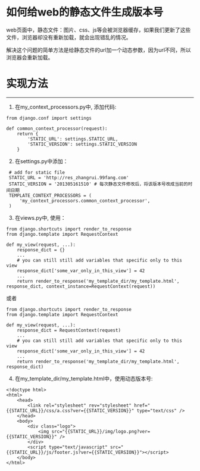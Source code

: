 如何给web的静态文件生成版本号
=============================================
web页面中，静态文件：图片、css、js等会被浏览器缓存，如果我们更新了这些文件，浏览器却没有重新加载，就会出现错乱的情况。

解决这个问题的简单方法是给静态文件的url加一个动态参数，因为url不同，所以浏览器会重新加载。

# 实现方法
---------------------
1) 在my_context_processors.py中, 添加代码: 

```
from django.conf import settings

def common_context_processor(request):
    return {
        'STATIC_URL': settings.STATIC_URL,
        'STATIC_VERSION': settings.STATIC_VERSION
    }

```

2) 在settings.py中添加：

```
 # add for static file                                       
 STATIC_URL = 'http://res_zhangrui.99fang.com'               
 STATIC_VERSION = '201305161510' # 每次静态文件修改后，将该版本号改成当前的时间日期                            
 TEMPLATE_CONTEXT_PROCESSORS = (                             
     'my_context_processors.common_context_processor',    
 )                                                           
```

3) 在views.py中, 使用：

```
from django.shortcuts import render_to_response
from django.template import RequestContext

def my_view(request, ...):  
    response_dict = {} 
    ...
    # you can still still add variables that specific only to this view
    response_dict['some_var_only_in_this_view'] = 42
    ...
    return render_to_response('my_template_dir/my_template.html', response_dict, context_instance=RequestContext(request))
``` 

或者

```
from django.shortcuts import render_to_response
from django.template import RequestContext

def my_view(request, ...):  
    response_dict = RequestContext(request)
    ...
    # you can still still add variables that specific only to this view
    response_dict['some_var_only_in_this_view'] = 42
    ...
    return render_to_response('my_template_dir/my_template.html', response_dict)
```

4) 在my_template_dir/my_template.html中，使用动态版本号:

```
<!doctype html>
<html>
	<head>
		<link rel="stylesheet" rev="stylesheet" href="{{STATIC_URL}}/css/a.css?ver={{STATIC_VERSION}}" type="text/css" />
	</head>
	<body>
		<div class="logo">
			<img src="{{STATIC_URL}}/img/logo.png?ver={{STATIC_VERSION}}" />
		</div>
		<script type="text/javascript" src="{{STATIC_URL}}/js/footer.js?ver={{STATIC_VERSION}}"></script>
	</body>
</html>
```

